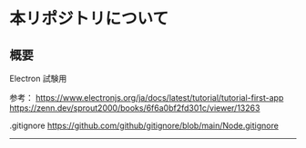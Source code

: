 # 本リポジトリについて


## 概要

Electron 試験用


参考：
https://www.electronjs.org/ja/docs/latest/tutorial/tutorial-first-app
https://zenn.dev/sprout2000/books/6f6a0bf2fd301c/viewer/13263


.gitignore
https://github.com/github/gitignore/blob/main/Node.gitignore




-----------------------------------------------------